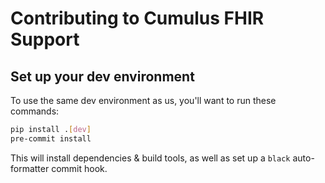 # Contributing to Cumulus FHIR Support

## Set up your dev environment

To use the same dev environment as us, you'll want to run these commands:
```sh
pip install .[dev]
pre-commit install
```

This will install dependencies & build tools,
as well as set up a `black` auto-formatter commit hook.
